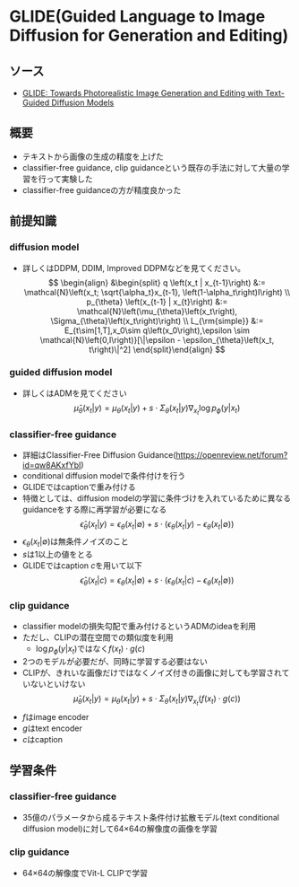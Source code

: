 # GLIDE(Guided Language to Image Diffusion for Generation and Editing)

## ソース
- [GLIDE: Towards Photorealistic Image Generation and Editing with Text-Guided Diffusion Models](https://arxiv.org/pdf/2105.05233)


## 概要
- テキストから画像の生成の精度を上げた
- classifier-free guidance, clip guidanceという既存の手法に対して大量の学習を行って実験した
- classifier-free guidanceの方が精度良かった

## 前提知識
### diffusion model
- 詳しくはDDPM, DDIM, Improved DDPMなどを見てください。
$$
\begin{align}
&\begin{split}
q \left(x_t | x_{t-1}\right) &:=
\mathcal{N}\left(x_t; \sqrt{\alpha_t}x_{t-1},
\left(1-\alpha_t\right)I\right)
\\
p_{\theta} \left(x_{t-1} | x_{t}\right) &:=
\mathcal{N}\left(\mu_{\theta}\left(x_t\right),
\Sigma_{\theta}\left(x_t\right)\right)
\\
L_{\rm{simple}}  &:= 
E_{t\sim[1,T],x_0\sim q\left(x_0\right),\epsilon \sim \mathcal{N}\left(0,I\right)}[\|\epsilon - \epsilon_{\theta}\left(x_t, t\right)\|^2]
\end{split}\end{align}
$$

### guided diffusion model
- 詳しくはADMを見てください
$$
\hat{\mu}_{\theta}\left(x_t|y\right) = \mu_{\theta}\left(x_t|y\right)+ s \cdot \Sigma_{\theta} \left(x_t | y\right) \nabla_{x_t} \log{p_{\phi}\left(y|x_t\right)}
$$

### classifier-free guidance
- 詳細はClassifier-Free Diffusion Guidance(https://openreview.net/forum?id=qw8AKxfYbI)
- conditional diffusion modelで条件付けを行う
- GLIDEではcaptionで重み付ける
- 特徴としては、diffusion modelの学習に条件づけを入れているために異なるguidanceをする際に再学習が必要になる
$$
\hat{\epsilon}_{\theta}\left(x_t | y\right) = \epsilon_{\theta}\left(x_t|\emptyset \right) + s \cdot \left(
\epsilon_{\theta}\left(x_t|y\right)-
\epsilon_{\theta}\left(x_t | \emptyset \right)
\right)
$$
- $\epsilon_{\theta}\left(x_t | \emptyset \right)$は無条件ノイズのこと
- $s$は1以上の値をとる
- GLIDEではcaption $c$を用いて以下
$$
\hat{\epsilon}_{\theta}\left(x_t | c\right) = \epsilon_{\theta}\left(x_t|\emptyset \right) + s \cdot \left(
\epsilon_{\theta}\left(x_t|c\right)-
\epsilon_{\theta}\left(x_t | \emptyset \right)
\right)
$$
### clip guidance
- classifier modelの損失勾配で重み付けるというADMのideaを利用
- ただし、CLIPの潜在空間での類似度を利用
    - $\log{p_{\phi}\left(y|x_t\right)}$ではなく$f\left(x_t\right)\cdot g\left(c\right)$
- 2つのモデルが必要だが、同時に学習する必要はない
- CLIPが、きれいな画像だけではなくノイズ付きの画像に対しても学習されていないといけない
$$
\hat{\mu}_{\theta}\left(x_t|y\right) = \mu_{\theta}\left(x_t|y\right)+ s \cdot \Sigma_{\theta} \left(x_t | y\right) \nabla_{x_t}\left( f\left(x_t\right)\cdot g\left(c\right)\right)
$$
- $f$はimage encoder
- $g$はtext encoder
- $c$はcaption

## 学習条件
### classifier-free guidance
- 35億のパラメータから成るテキスト条件付け拡散モデル(text conditional diffusion model)に対して64×64の解像度の画像を学習

### clip guidance
- 64×64の解像度でVit-L CLIPで学習